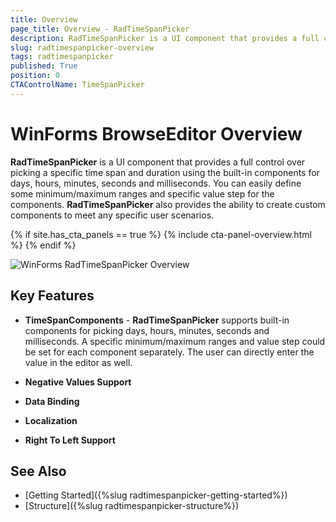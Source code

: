 ```yaml
---
title: Overview
page_title: Overview - RadTimeSpanPicker
description: RadTimeSpanPicker is a UI component that provides a full control over picking a specific time span and duration.
slug: radtimespanpicker-overview
tags: radtimespanpicker
published: True
position: 0
CTAControlName: TimeSpanPicker
---
```


# WinForms BrowseEditor Overview

__RadTimeSpanPicker__ is a UI component that provides a full control over picking a specific time span and duration using the built-in components for days, hours, minutes, seconds and milliseconds. You can easily define some minimum/maximum ranges and specific value step for the components. **RadTimeSpanPicker** also provides the ability to create custom components to meet any specific user scenarios.

{% if site.has_cta_panels == true %}
{% include cta-panel-overview.html %}
{% endif %}

![WinForms RadTimeSpanPicker Overview](images/radtimespanpicker-overview001.png)        
## Key Features

* __TimeSpanComponents__ - __RadTimeSpanPicker__ supports built-in components for picking days, hours, minutes, seconds and milliseconds. A specific minimum/maximum ranges and value step could be set for each component separately. The user can directly enter the value in the editor as well.

*  __Negative Values Support__

*  __Data Binding__

*  __Localization__

*  __Right To Left Support__



## See Also

* [Getting Started]({%slug radtimespanpicker-getting-started%})
* [Structure]({%slug radtimespanpicker-structure%})
